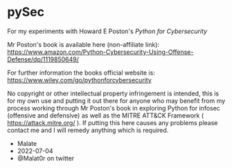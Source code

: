 # pySec
For my experiments with Howard E Poston's _Python for Cybersecurity_


Mr Poston's book is available here (non-affiliate link): https://www.amazon.com/Python-Cybersecurity-Using-Offense-Defense/dp/1119850649/

For further information the books official website is: https://www.wiley.com/go/pythonforcybersecurity

No copyright or other intellectual property infringement is intended, this is for my own use and putting it out there for anyone who may benefit from my process working through Mr Poston's book in exploring Python for infosec (offensive and defensive) as well as the MITRE ATT&CK Framework ( https://attack.mitre.org/ ).  If putting this here causes any problems please contact me and I will remedy anything which is required.

- Malate
- 2022-07-04
- @Malat0r on twitter
